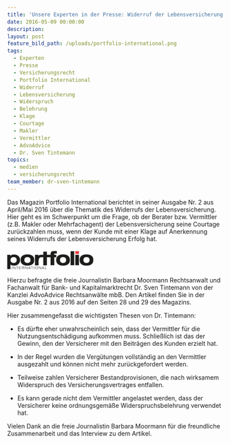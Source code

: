 ```yaml
---
title: 'Unsere Experten in der Presse: Widerruf der Lebensversicherung'
date: 2016-05-09 00:00:00
description:
layout: post
feature_bild_path: /uploads/portfolio-international.png
tags:
  - Experten
  - Presse
  - Versicherungsrecht
  - Portfolio International
  - Widerruf
  - Lebensversicherung
  - Widerspruch
  - Belehrung
  - Klage
  - Courtage
  - Makler
  - Vermittler
  - AdvoAdvice
  - Dr. Sven Tintemann
topics:
  - medien
  - versicherungsrecht
team_member: dr-sven-tintemann
---
```



Das Magazin Portfolio International berichtet in seiner Ausgabe Nr. 2 aus April/Mai 2016 &uuml;ber die Thematik des Widerrufs der Lebensversicherung. Hier geht es im Schwerpunkt um die Frage, ob der Berater bzw. Vermittler (z.B. Makler oder Mehrfachagent) der Lebensversicherung seine Courtage zur&uuml;ckzahlen muss, wenn der Kunde mit einer Klage auf Anerkennung seines Widerrufs der Lebensversicherung Erfolg hat.

![Portfolio International Logo - Fremde Marke](/uploads/versions/portfolio-international---x----200-48x---.png)

Hierzu befragte die freie Journalistin Barbara Moormann Rechtsanwalt und Fachanwalt f&uuml;r Bank- und Kapitalmarktrecht Dr. Sven Tintemann von der Kanzlei AdvoAdvice Rechtsanw&auml;lte mbB. Den Artikel finden Sie in der Ausgabe Nr. 2 aus 2016 auf den Seiten 28 und 29 des Magazins.

Hier zusammengefasst die wichtigsten Thesen von Dr. Tintemann:

* Es d&uuml;rfte eher unwahrscheinlich sein, dass der Vermittler f&uuml;r die Nutzungsentsch&auml;digung aufkommen muss. Schlie&szlig;lich ist das der Gewinn, den der Versicherer mit den Beitr&auml;gen des Kunden erzielt hat.

* In der Regel wurden die Verg&uuml;tungen vollst&auml;ndig an den Vermittler ausgezahlt und k&ouml;nnen nicht mehr zur&uuml;ckgefordert werden.

* Teilweise zahlen Versicherer Bestandprovisionen, die nach wirksamem Widerspruch des Versicherungsvertrages entfallen.

* Es kann gerade nicht dem Vermittler angelastet werden, dass der Versicherer keine ordnungsgem&auml;&szlig;e Widerspruchsbelehrung verwendet hat.

Vielen Dank an die freie Journalistin Barbara Moormann f&uuml;r die freundliche Zusammenarbeit und das Interview zu dem Artikel.